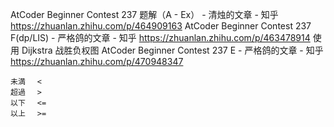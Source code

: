 AtCoder Beginner Contest 237 题解（A - Ex） - 清烛的文章 - 知乎
https://zhuanlan.zhihu.com/p/464909163
AtCoder Beginner Contest 237 F(dp/LIS) - 严格鸽的文章 - 知乎
https://zhuanlan.zhihu.com/p/463478914
使用 Dijkstra 战胜负权图 AtCoder Beginner Contest 237 E - 严格鸽的文章 - 知乎
https://zhuanlan.zhihu.com/p/470948347

```
未満　 <
超過　 >
以下　 <=
以上　 >=
```
